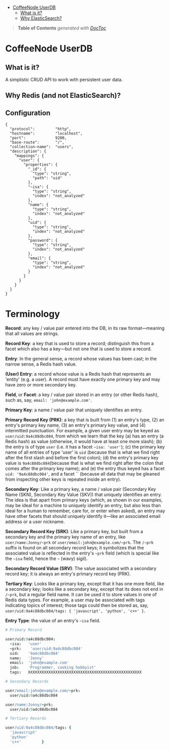 

- [CoffeeNode UserDB](#coffeenode-userdb)
  - [What is it?](#what-is-it)
  - [Why ElasticSearch?](#why-elasticsearch)

> **Table of Contents**  *generated with [DocToc](http://doctoc.herokuapp.com/)*


# CoffeeNode UserDB

## What is it?

A simplistic CRUD API to work with persistent user data.


## Why Redis (and not ElasticSearch)?

<!--
[ElasticSearch](http://http://www.elasticsearch.org/) has a reputation for being a free, fast database
with advanced search capabilities that is built on top of [Apache Lucene](http://lucene.apache.org/),
thereby inheriting Lucene's performance and advanced full-text capabilities while shielding users from
the fantastic complexities in Lucene's design (think huge XML files and
`no.API.calls.with.less.than.six.dots`).

Granted, ElasticSearch may look like overkill when the requirement is just to store user data such as, say,
usernames, encrypted passwords and an email addresses. That said, it is quite typical for an application to
only ever use a fraction of the capabilities of *any* modern DB, and a 'tiny' solution like SQLite, while
certainly appropriate for quite a number of use cases, stops scaling quite early: no HTTP interface, no
access from multiple processes, and no replication.
 -->

## Configuration



    {
      "protocol":         "http",
      "hostname":         "localhost",
      "port":             9200,
      "base-route":       "/",
      "collection-name":  "users",
      "description": {
        "mappings": {
          "user": {
            "properties": {
              "_id": {
                "type": "string",
                "path": "uid"
              },
              "~isa": {
                "type": "string",
                "index": "not_analyzed"
              },
              "name": {
                "type": "string",
                "index": "not_analyzed"
              },
              "uid": {
                "type": "string",
                "index": "not_analyzed"
              },
              "password": {
                "type": "string",
                "index": "not_analyzed"
              },
              "email": {
                "type": "string",
                "index": "not_analyzed"
              }
            }
          }
        }
      }
    }



# Terminology

**Record**: any key / value pair entered into the DB, in its raw format—meaning that all values are strings.

**Record Key**: a key that is used to store a record; distinguish this from a facet which also has a key—but
not one that is used to store a record.

**Entry**: In the general sense, a record whose values has been cast; in the narrow sense, a Redis hash
value.

**(User) Entry**: a record whose value is a Redis hash that represents an 'entity' (e.g. a user). A record
must have exactly one primary key and may have zero or more secondary key.

**Field**, or **Facet**: a key / value pair stored in an entry (or other Redis hash), such as, say,
`email: 'john@example.com'`.

**Primary Key**: a name / value pair that uniquely identifies an entry.

**Primary Record Key (PRK)**: a key that is built from (1) an entry's type, (2) an entry's primary key name,
(3) an entry's primary key value, and (4) intermitted punctuation. For example, a given user entry may be
keyed as `user/uid:9a4c88dbc084`, from which we learn that the key (a) has an entry (a Redis hash) as value
(otherwise, it would have at least one more slash); (b) the entry is of type `user` (i.e. it has a facet
`~isa: 'user'`); (c) the primary key name of all entries of type 'user' is `uid` (because that is what we
find right after the first slash and before the first colon); (d) the entry's primary key value is
`9a4c88dbc084`(because that is what we find right after the colon that comes after the primary key name);
and (e) the entry thus keyed has a facet `uid: '9a4c88dbc084'`, and a facet `` (because all data that may be gleaned from
inspecting other keys is repeated inside an entry).

**Secondary Key**: Like a primary key, a name / value pair (Secondary Key Name (SKN), Secondary Key Value
(SKV)) that uniquely identifies an entry. The idea is that apart from primary keys (which, as shown in our
examples, may be ideal for a machine to uniquely identify an entry, but also less than ideal for a human to
remember, care for, or enter when asked), an entry may have other facets that should uniquely identify
it—like an associated email address or a user nickname.

**Secondary Record Key (SRK)**: Like a primary key, but built from a secondary key and the primary key name
of an entry, like `user/name:Jonny/~prk` or `user/email:john@example.com/~prk`. The `/~prk` suffix is found
on all secondary record keys; it symbolizes that the associated value is reflected in the entry's `~prk`
field (which is special like the `~isa` field, hence the `~` (wavy) sigil).

**Secondary Record Value (SRV)**: The value associated with a secondary record key; it is always an entry's
primary record key (PRK).

**Tertiary Key**: Looks like a primary key, except that it has one more field, like a secondary key; looks
like a secondary key, except that its does not end in `/~prk`, but a regular field name. It can be used it to
store values in one of Redis data types. For example, a user may be associated with tags indicating topics
of interest; those tags could then be stored as, say, `user/uid:9a4c88dbc084/tags: { 'javascript', 'python',
'c++' }`.


**Entry Type**: the value of an entry's `~isa` field.

```coffeescript
# Primary Record

user/uid:9a4c88dbc084:
  ~isa:   'user'
  ~prk:    'user/uid:9a4c88dbc084'
  uid:    '9a4c88dbc084'
  name:   'Jonny'
  email:  'john@example.com'
  job:    'Programmer, cooking hobbyist'
  tags:   XXXXXXXXXXXXXXXXXXXXXXXXXXXXXXXXXXXXXXXXXXXXXXXXXX

# Secondary Records

user/email:john@example.com/~prk:
  user/uid:9a4c88dbc084

user/name:Jonny/~prk:
  user/uid:9a4c88dbc084

# Tertiary Records

user/uid:9a4c88dbc084/tags: {
  'javascript'
  'python'
  'c++'         }
```




